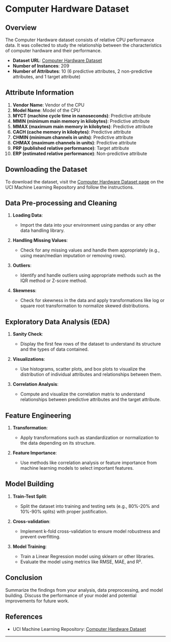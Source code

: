 # Computer Hardware Dataset

## Overview

The Computer Hardware dataset consists of relative CPU performance data. It was collected to study the relationship between the characteristics of computer hardware and their performance.

- **Dataset URL**: [Computer Hardware Dataset](https://archive.ics.uci.edu/dataset/29/computer+hardware)
- **Number of Instances**: 209
- **Number of Attributes**: 10 (6 predictive attributes, 2 non-predictive attributes, and 1 target attribute)

## Attribute Information

1. **Vendor Name**: Vendor of the CPU
2. **Model Name**: Model of the CPU
3. **MYCT (machine cycle time in nanoseconds)**: Predictive attribute
4. **MMIN (minimum main memory in kilobytes)**: Predictive attribute
5. **MMAX (maximum main memory in kilobytes)**: Predictive attribute
6. **CACH (cache memory in kilobytes)**: Predictive attribute
7. **CHMIN (minimum channels in units)**: Predictive attribute
8. **CHMAX (maximum channels in units)**: Predictive attribute
9. **PRP (published relative performance)**: Target attribute
10. **ERP (estimated relative performance)**: Non-predictive attribute

## Downloading the Dataset

To download the dataset, visit the [Computer Hardware Dataset page](https://archive.ics.uci.edu/dataset/29/computer+hardware) on the UCI Machine Learning Repository and follow the instructions.

## Data Pre-processing and Cleaning

1. **Loading Data**:
   - Import the data into your environment using pandas or any other data handling library.

2. **Handling Missing Values**:
   - Check for any missing values and handle them appropriately (e.g., using mean/median imputation or removing rows).

3. **Outliers**:
   - Identify and handle outliers using appropriate methods such as the IQR method or Z-score method.

4. **Skewness**:
   - Check for skewness in the data and apply transformations like log or square root transformation to normalize skewed distributions.

## Exploratory Data Analysis (EDA)

1. **Sanity Check**:
   - Display the first few rows of the dataset to understand its structure and the types of data contained.

2. **Visualizations**:
   - Use histograms, scatter plots, and box plots to visualize the distribution of individual attributes and relationships between them.

3. **Correlation Analysis**:
   - Compute and visualize the correlation matrix to understand relationships between predictive attributes and the target attribute.

## Feature Engineering

1. **Transformation**:
   - Apply transformations such as standardization or normalization to the data depending on its structure.

2. **Feature Importance**:
   - Use methods like correlation analysis or feature importance from machine learning models to select important features.

## Model Building

1. **Train-Test Split**:
   - Split the dataset into training and testing sets (e.g., 80%-20% and 10%-90% splits) with proper justification.

2. **Cross-validation**:
   - Implement k-fold cross-validation to ensure model robustness and prevent overfitting.

3. **Model Training**:
   - Train a Linear Regression model using sklearn or other libraries.
   - Evaluate the model using metrics like RMSE, MAE, and R².

## Conclusion

Summarize the findings from your analysis, data preprocessing, and model building. Discuss the performance of your model and potential improvements for future work.

## References

- UCI Machine Learning Repository: [Computer Hardware Dataset](https://archive.ics.uci.edu/dataset/29/computer+hardware)

---
